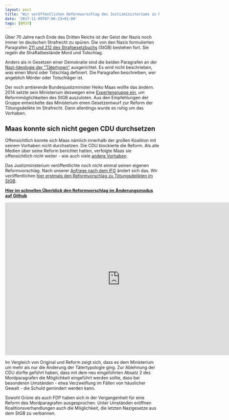 ```yaml
---
layout: post
title: "Wir veröffentlichen Reformvorschlag des Justizministeriums zu Mord-Paragrafen"
date: '2017-11-09T07:00:23+01:00'
tags: [BMJV]
---
```


Über 70 Jahre nach Ende des Dritten Reichs ist der Geist der Nazis noch immer im deutschen Strafrecht zu spüren. Die von den Nazis formulierten Paragrafen [211 und 212 des Strafgesetzbuchs](https://www.gesetze-im-internet.de/stgb/__211.html) (StGB) bestehen fort. Sie regeln die Straftatbestände Mord und Totschlag.

Anders als in Gesetzen einer Demokratie sind die beiden Paragrafen an der [Nazi-Ideologie der "Tätertypen"](https://de.wikipedia.org/wiki/T%C3%A4tertypologie) ausgerichtet. Es wird nicht beschrieben, *was* einen Mord oder Totschlag definiert. Die Paragrafen beschreiben, *wer* angeblich Mörder oder Totschläger ist.

Der noch amtierende Bundesjustizminister Heiko Maas wollte das ändern. 2014 setzte sein Ministerium deswegen eine [Expertengruppe ein]( https://www.bmjv.de/DE/Ministerium/ForschungUndWissenschaft/ReformToetungsdelikte/ReformToetungsdelikte_node.html), um Reformmöglichkeiten des StGB auszuloten. Aus den Empfehlungen der Gruppe entwickelte das Ministerium einen Gesetzentwurf zur Reform der Tötungsdelikte im Strafrecht. Dann allerdings wurde es ruhig um das Vorhaben. 

## Maas konnte sich nicht gegen CDU durchsetzen

Offensichtlich konnte sich Maas nämlich innerhalb der großen Koalition mit seinem Vorhaben nicht durchsetzen. Die CDU blockierte die Reform. Als alle Medien über seine Reform berichtet hatten, verfolgte Maas sie offensichtlich nicht weiter - wie auch viele [andere Vorhaben](https://netzpolitik.org/2017/zwei-jahre-nach-landesverrat-wo-bleibt-eigentlich-die-ausnahme-fuer-journalisten/).

Das Justizministerium veröffentlichte noch nicht einmal seinen eigenen Reformvorschlag. Nach unserer [Anfrage nach dem IFG](https://fragdenstaat.de/anfrage/referentenentwurf-zur-reform-der-totungsdelikte/#nachricht-77838) ändert sich das. Wir veröffentlichen [hier erstmals den Reformvorschlag zu Tötungsdelikten im StGB](https://fragdenstaat.de/files/foi/77838/RefEReformderTtungsdelikte21.Mrz2016.pdf).

**[Hier im schnellen Überblick den Reformvorschlag im Änderungsmodus auf Github](https://github.com/arnese/odgesetz/commit/7d7c8d180370ab7082246981f5bfbd638785e5e0?short_path=c1ba091#diff-c1ba091b2d64eb5edfd9c15052c0ade5)**

<embed src="https://fragdenstaat.de/files/foi/77838/RefEReformderTtungsdelikte21.Mrz2016.pdf" width="750" height="500" type="application/pdf">

Im Vergleich von Original und Reform zeigt sich, dass es dem Ministerium um mehr als nur die Änderung der Tätertypologie ging. Zur Ablehnung der CDU dürfte geführt haben, dass mit dem neu eingeführten Absatz 2 des Mordparagrafen die Möglichkeit eingeführt werden sollte, dass bei besonderen Umständen - etwa Verzweiflung im Fällen von häuslicher Gewalt - die Schuld gemindert werden kann.

Sowohl Grüne als auch FDP haben sich in der Vergangenheit für eine Reform des Mordparagrafen ausgesprochen. Unter Umständen eröffnen  Koalitionsverhandlungen auch die Möglichkeit, die letzten Nazigesetze aus dem StGB zu verbannen.

